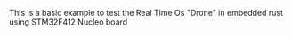 This is a basic example to test the Real Time Os "Drone" in embedded rust using STM32F412 Nucleo board 